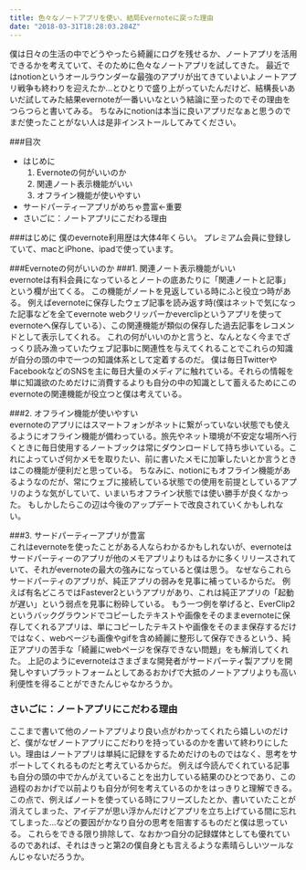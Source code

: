 ```yaml
---
title: 色々なノートアプリを使い、結局Evernoteに戻った理由
date: "2018-03-31T18:28:03.284Z"
---
```

僕は日々の生活の中でどうやったら綺麗にログを残せるか、ノートアプリを活用できるかを考えていて、そのために色々なノートアプリを試してきた。 最近ではnotionというオールラウンダーな最強のアプリが出てきていよいよノートアプリ戦争も終わりを迎えたか…とひとりで盛り上がっていたんだけど、結構長いあいだ試してみた結果evernoteが一番いいなという結論に至ったのでその理由をつらつらと書いてみる。 
ちなみにnotionは本当に良いアプリだなぁと思うのでまだ使ったことがない人は是非インストールしてみてください。

###目次
* はじめに
    1. Evernoteの何がいいのか
    2. 関連ノート表示機能がいい
    3. オフライン機能が使いやすい
* サードパーティーアプリがめちゃ豊富←重要
* さいごに：ノートアプリにこだわる理由

###はじめに
僕のevernote利用歴は大体4年くらい。 プレミアム会員に登録していて、macとiPhone、ipadで使っています。

###Evernoteの何がいいのか
###1. 関連ノート表示機能がいい<br>
evernoteは有料会員になっているとノートの底あたりに「関連ノートと記事」という欄が出てくる。 この機能がノートを見返している時にふと役立つ時がある。
例えばevernoteに保存したウェブ記事を読み返す時(僕はネットで気になった記事などを全てevernote webクリッパーかeverclipというアプリを使ってevernoteへ保存している）、この関連機能が類似の保存した過去記事をレコメンドとして表示してくれる。 これの何がいいのかと言うと、なんとなく今までざっくり読み漁っていたウェブ記事bに関連性を与えてくれることでこれらの知識が自分の頭の中で一つの知識体系として定着するのだ。 僕は毎日TwitterやFacebookなどのSNSを主に毎日大量のメディアに触れている。それらの情報を単に知識欲のためだけに消費するよりも自分の中の知識として蓄えるためにこのevernoteの関連機能が役立つと僕は考えている。

###2. オフライン機能が使いやすい<br>
evernoteのアプリにはスマートフォンがネットに繋がっていない状態でも使えるようにオフライン機能が備わっている。旅先やネット環境が不安定な場所へ行くときに毎日使用するノートブックは常にダウンロードして持ち歩いている。これによっていざ何かメモを取りたい、前に書いたメモに加筆したいとか言うときはこの機能が便利だと思っている。
ちなみに、notionにもオフライン機能があるようなのだが、常にウェブに接続している状態での使用を前提としているアプリのような気がしていて、いまいちオフライン状態では使い勝手が良くなかった。 もしかしたらこの辺は今後のアップデートで改良されていくかもしれない。

###3. サードパーティーアプリが豊富<br>
これはevernoteを使ったことがある人ならわかるかもしれないが、evernoteはサードパーティーのアプリが他のメモアプリよりもはるかに多くリリースされていて、それがevernoteの最大の強みになっていると僕は思う。 なぜならこれらサードパーティのアプリが、純正アプリの弱みを見事に補っているからだ。
例えば有名どころではFastever2というアプリがあり、これは純正アプリの「起動が遅い」という弱点を見事に粉砕している。 もう一つ例を挙げると、EverClip2というバックグラウンドでコピーしたテキストや画像をそのままevernoteに保存してくれるアプリは、単にコピーしたテキストや画像をそのまま保存するだけではなく、webページも画像やgifを含め綺麗に整形して保存できるという、純正アプリの苦手な「綺麗にwebページを保存できない問題」をも解消してくれた。 上記のようにevernoteはさまざまな開発者がサードパーティ製アプリを開発しやすいプラットフォームとしてあるおかげで大抵のノートアプリよりも高い利便性を得ることができたんじゃなかろうか。

### さいごに：ノートアプリにこだわる理由
ここまで書いて他のノートアプリより良い点がわかってくれたら嬉しいのだけど、僕がなぜノートアプリにこだわりを持っているのかを書いて終わりにしたい。理由はノートアプリは単純に記録をするためだけのものではなく、思考をサポートしてくれるものだと考えているからだ。 例えば今読んでくれている記事も自分の頭の中でかんがえていることを出力している結果のひとつであり、この過程のおかげで以前よりも自分が何を考えているのかをはっきりと理解できる。  この点で、例えばノートを使っている時にフリーズしたとか、書いていたことが消えてしまった、アイデアが思い浮かんだけどアプリを立ち上げている間に忘れてしまった...などの要因がかなり自分の思考を阻害するものだと僕は思っている。 これらをできる限り排除して、なおかつ自分の記録媒体としても優れているのであれば、それはきっと第2の僕自身とも言えるような素晴らしいツールなんじゃないだろうか。
